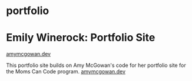 # portfolio

# Emily Winerock: Portfolio Site
[amymcgowan.dev](https://amymcgowan.dev/)

This portfolio site builds on Amy McGowan's code for her portfolio site for the Moms Can Code program. [amymcgowan.dev](https://amymcgowan.dev/)